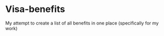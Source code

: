 # Visa-benefits
My attempt to create a list of all benefits in one place (specifically for my work)
